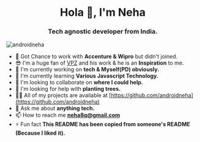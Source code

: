<h1 align="center">Hola 👋, I'm Neha</h1>
<h3 align="center">Tech agnostic developer from India.</h3>

<p align="left"> <img src="https://komarev.com/ghpvc/?username=androidneha" alt="androidneha" /> </p>

- 🎁 Got Chance to work with **Accenture & Wipro** but didn't joined.
- 😎 I'm a huge fan of [VPZ](https://github.com/vaibhavpandeyvpz) and his work & he is an **Inspiration** to me.
- 🔭 I'm currently working on **tech & Myself(PD) obviously.**
- 🌱 I'm currently learning **Various Javascript Technology.**
- 👯 I'm looking to collaborate on **where I could help.**
- 🤝 I'm looking for help with **planting trees.**
- 👨‍💻 All of my projects are available at [https://github.com/androidneha](https://github.com/androidneha)
- 💬 Ask me about **anything tech.**
- 📫 How to reach me **neha8q@gmail.com**
- ⚡ Fun fact **This README has been copied from someone's README (Because I liked it).**
